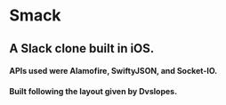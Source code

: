 # Smack
## A Slack clone built in iOS.
#### APIs used were Alamofire, SwiftyJSON, and Socket-IO.
#### Built following the layout given by Dvslopes.
